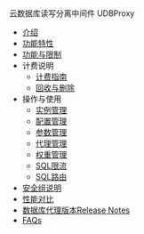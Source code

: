 <div class="sidebar_title icon-product__udbproxy" title="云数据库读写分离中间件 UDBProxy">云数据库读写分离中间件 UDBProxy</div>

* [介绍](/udb_proxy/introduce/introduce)
* [功能特性](/udb_proxy/feature/function-advance)
* [功能与限制](/udb_proxy/limit/theory)
* 计费说明
  * [计费指南](/udb_proxy/fee/bill)
  * [回收与删除](/udb_proxy/fee/recycle)
* 操作与使用
  * [实例管理](/udb_proxy/manage/operator)
  * [配置管理](/udb_proxy/manage/proxy-node)
  * [参数管理](/udb_proxy/manage/node-param)
  * [代理管理](/udb_proxy/manage/proxy-manage)
  * [权重管理](/udb_proxy/manage/read-weight)
  * [SQL限流](/udb_proxy/manage/flow-control)
  * [SQL路由](/udb_proxy/manage/sql-router)
* [安全组说明](/udb_proxy/sec/sec-group)
* [性能对比](/udb_proxy/performance/analyze)
* [数据库代理版本Release Notes](/udb_proxy/version/version)
* [FAQs](/udb_proxy/question/faqs)


